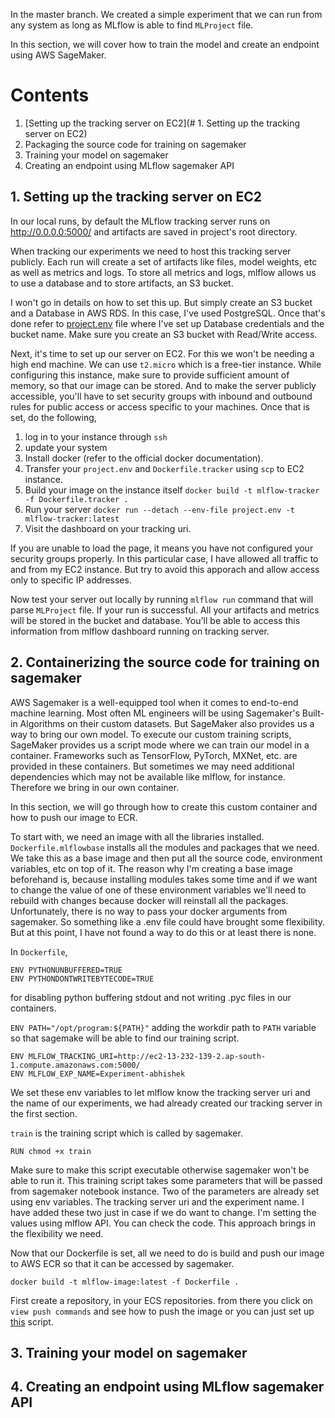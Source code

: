 In the master branch. We created a simple experiment that we can run from any system as long as MLflow is able to find `MLProject` file.

In this section, we will cover how to train the model and create an endpoint using AWS SageMaker.


# Contents

1. [Setting up the tracking server on EC2](# 1. Setting up the tracking server on EC2)
2. Packaging the source code for training on sagemaker
3. Training your model on sagemaker
4. Creating an endpoint using MLflow sagemaker API

## 1. Setting up the tracking server on EC2

In our local runs, by default the MLflow tracking server runs on http://0.0.0.0:5000/ and artifacts are saved in project's root directory.

When tracking our experiments we need to host this tracking server publicly. Each run will create a set of artifacts like files, model weights, etc as well as metrics and logs. To store all metrics and logs, mlflow allows us to use a database and to store artifacts, an S3 bucket.

I won't go in details on how to set this up. But simply create an S3 bucket and a Database in AWS RDS. In this case, I've used PostgreSQL. Once that's done refer to [project.env](project.env) file where I've set up Database credentials and the bucket name. Make sure you create an S3 bucket with Read/Write access.

Next, it's time to set up our server on EC2. For this we won't be needing a high end machine. We can use `t2.micro` which is a free-tier instance. While configuring this instance, make sure to provide sufficient amount of memory, so that our image can be stored. And to make the server publicly accessible, you'll have to set security groups with inbound and outbound rules for public access or access specific to your machines. Once that is set, do the following,

1. log in to your instance through `ssh`
2. update your system
3. Install docker (refer to the official docker documentation).
4. Transfer your `project.env` and `Dockerfile.tracker` using `scp` to EC2 instance.
5. Build your image on the instance itself `docker build -t mlflow-tracker -f Dockerfile.tracker .`
6. Run your server `docker run --detach --env-file project.env -t mlflow-tracker:latest`
7. Visit the dashboard on your tracking uri.

If you are unable to load the page, it means you have not configured your security groups properly. In this particular case, I have allowed all traffic to and from my EC2 instance. But try to avoid this apporach and allow access only to specific IP addresses.

Now test your server out locally by running `mlflow run` command that will parse `MLProject` file. If your run is successful. All your artifacts and metrics will be stored in the bucket and database. You'll be able to access this information from mlflow dashboard running on tracking server.



## 2. Containerizing the source code for training on sagemaker

AWS Sagemaker is a well-equipped tool when it comes to end-to-end machine learning. Most often ML engineers will be using Sagemaker's Built-in Algorithms on their custom datasets. But SageMaker also provides us a way to bring our own model. To execute our custom training scripts, SageMaker provides us a script mode where we can train our model in a container. Frameworks such as TensorFlow, PyTorch, MXNet, etc. are provided in these containers. But sometimes we may need additional dependencies which may not be available like mlflow, for instance. Therefore we bring in our own container.

In this section, we will go through how to create this custom container and how to push our image to ECR.

To start with, we need an image with all the libraries installed. `Dockerfile.mlflowbase` installs all the modules and packages that we need. We take this as a base image and then put all the source code, environment variables, etc on top of it. The reason why I'm creating a base image beforehand is, because installing modules takes some time and if we want to change the value of one of these environment variables we'll need to rebuild with changes because docker will reinstall all the packages. Unfortunately, there is no way to pass your docker arguments from sagemaker. So something like a .env file could have brought some flexibility. But at this point, I have not found a way to do this or at least there is none.

In `Dockerfile`,

```
ENV PYTHONUNBUFFERED=TRUE
ENV PYTHONDONTWRITEBYTECODE=TRUE
```

for disabling python buffering stdout and not writing .pyc files in our containers.

`ENV PATH="/opt/program:${PATH}"` adding the workdir path to `PATH` variable so that sagemake will be able to find our training script.


```
ENV MLFLOW_TRACKING_URI=http://ec2-13-232-139-2.ap-south-1.compute.amazonaws.com:5000/
ENV MLFLOW_EXP_NAME=Experiment-abhishek
```

We set these env variables to let mlflow know the tracking server uri and the name of our experiments, we had already created our tracking server in the first section.


`train` is the training script which is called by sagemaker. 
```
RUN chmod +x train
```
Make sure to make this script executable otherwise sagemaker won't be able to run it. This training script takes some parameters that will be passed from sagemaker notebook instance. Two of the parameters are already set using env variables. The tracking server uri and the experiment name. I have added these two just in case if we do want to change. I'm setting the values using mlflow API. You can check the code. This approach brings in the flexibility we need.

Now that our Dockerfile is set, all we need to do is build and push our image to AWS ECR so that it can be accessed by sagemaker.

`docker build -t mlflow-image:latest -f Dockerfile .`


First create a repository, in your ECS repositories. from there you click on `view push commands` and see how to push the image or you can just set up [this](https://github.com/aws/amazon-sagemaker-examples/blob/master/advanced_functionality/scikit_bring_your_own/container/build_and_push.sh) script.



## 3. Training your model on sagemaker


## 4. Creating an endpoint using MLflow sagemaker API